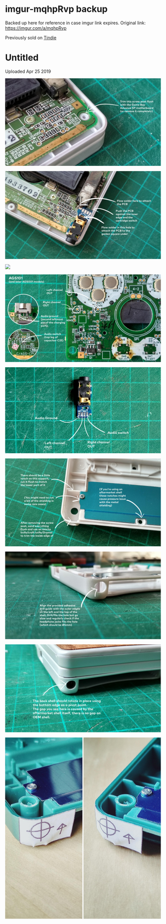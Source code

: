 # imgur-mqhpRvp backup
Backed up here for reference in case imgur link expires. Original link: https://imgur.com/a/mqhpRvp

Previously sold on [Tindie](https://www.tindie.com/products/hidarite/headphone-jack-pcb-for-game-boy-advance-sp/)

# Untitled
Uploaded Apr 25 2019

![](1%20-%20A47pTCe.jpg)

![](2%20-%209gAcUzR.jpg)

![](3%20-toeGpGJ.jpg)

![](4%20-%20F2y08NT.jpg)

![](5%20-%20PYk0t5A.jpg)

![](6%20-%200atmyDY.jpg)

![](7%20-%20YCJXGVm.jpg)

![](8%20-%20LQ98QbA.jpg)

![](9%20-%2036CebmE.jpg)

